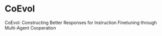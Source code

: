 # CoEvol
CoEvol: Constructing Better Responses for Instruction Finetuning through Multi-Agent Cooperation

